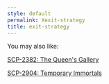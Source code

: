 ```yaml
---
style: default
permalink: Xexit-strategy
title: exit-strategy
---
```

You may also like:

[SCP-2382: The Queen's Gallery](http://scp-wiki.net/scp-2382)

[SCP-2904: Temporary Immortals](http://scp-wiki.net/scp-2904)
